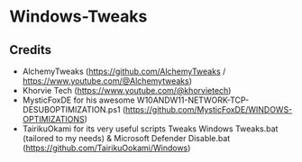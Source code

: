 # Windows-Tweaks
## Credits
- AlchemyTweaks (https://github.com/AlchemyTweaks / https://www.youtube.com/@Alchemytweaks)
- Khorvie Tech (https://www.youtube.com/@khorvietech)
- MysticFoxDE for his awesome W10ANDW11-NETWORK-TCP-DESUBOPTIMIZATION.ps1 (https://github.com/MysticFoxDE/WINDOWS-OPTIMIZATIONS)
- TairikuOkami for its very useful scripts Tweaks Windows Tweaks.bat (tailored to my needs) & Microsoft Defender Disable.bat (https://github.com/TairikuOokami/Windows)
